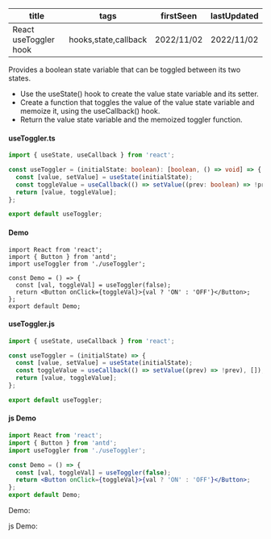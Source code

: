 | title                 | tags                 | firstSeen  | lastUpdated |
| --------------------- | -------------------- | ---------- | ----------- |
| React useToggler hook | hooks,state,callback | 2022/11/02 | 2022/11/02  |

Provides a boolean state variable that can be toggled between its two states.

- Use the useState() hook to create the value state variable and its setter.
- Create a function that toggles the value of the value state variable and memoize it, using the useCallback() hook.
- Return the value state variable and the memoized toggler function.

#### useToggler.ts

```ts
import { useState, useCallback } from 'react';

const useToggler = (initialState: boolean): [boolean, () => void] => {
  const [value, setValue] = useState(initialState);
  const toggleValue = useCallback(() => setValue((prev: boolean) => !prev), []);
  return [value, toggleValue];
};

export default useToggler;
```

#### Demo

```tsx | pure
import React from 'react';
import { Button } from 'antd';
import useToggler from './useToggler';

const Demo = () => {
  const [val, toggleVal] = useToggler(false);
  return <Button onClick={toggleVal}>{val ? 'ON' : 'OFF'}</Button>;
};
export default Demo;
```

#### useToggler.js

```js
import { useState, useCallback } from 'react';

const useToggler = (initialState) => {
  const [value, setValue] = useState(initialState);
  const toggleValue = useCallback(() => setValue((prev) => !prev), []);
  return [value, toggleValue];
};

export default useToggler;
```

#### js Demo

```jsx | pure
import React from 'react';
import { Button } from 'antd';
import useToggler from './useToggler';

const Demo = () => {
  const [val, toggleVal] = useToggler(false);
  return <Button onClick={toggleVal}>{val ? 'ON' : 'OFF'}</Button>;
};
export default Demo;
```

Demo:

<code src="./Demo.tsx"></code>

js Demo:

<code src="./js/Demo.jsx"></code>
